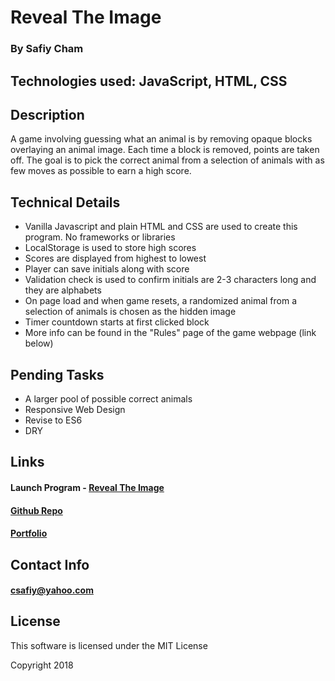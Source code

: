 # Reveal The Image
### By Safiy Cham

## Technologies used: JavaScript, HTML, CSS

## Description

A game involving guessing what an animal is by removing opaque blocks overlaying an animal image. Each time a block is removed, points are taken off. The goal is to pick the correct animal from a selection of animals with as few moves as possible to earn a high score.

## Technical Details

* Vanilla Javascript and plain HTML and CSS are used to create this program. No frameworks or libraries
* LocalStorage is used to store high scores 
* Scores are displayed from highest to lowest
* Player can save initials along with score
* Validation check is used to confirm initials are 2-3 characters long and they are alphabets
* On page load and when game resets, a randomized animal from a selection of animals is chosen as the hidden image
* Timer countdown starts at first clicked block
* More info can be found in the "Rules" page of the game webpage (link below)

## Pending Tasks
* A larger pool of possible correct animals
* Responsive Web Design
* Revise to ES6
* DRY

## Links

#### Launch Program - [Reveal The Image](https://safiyc.github.io/reveal-the-image/)

#### [Github Repo](https://github.com/safiyc/Reveal-The-Image.git)

#### [Portfolio](http://www.safiycham.com/)

## Contact Info

#### csafiy@yahoo.com

## License

This software is licensed under the MIT License

Copyright 2018